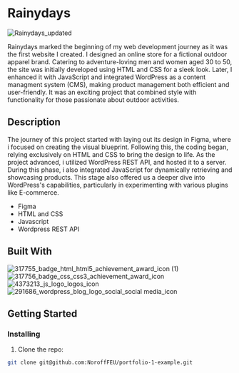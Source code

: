 # Rainydays

![Rainydays_updated](https://github.com/Tinberg/Rainydays/assets/126072224/21d6b8b5-bd11-4822-8b90-066d7143d781)

Rainydays marked the beginning of my web development journey as it was the first website I created.  I designed an online store for a fictional outdoor apparel brand. Catering to adventure-loving men and women aged 30 to 50, the site was initially developed using HTML and CSS for a sleek look. Later, I enhanced it with JavaScript and integrated WordPress as a content managment system (CMS), making product management both efficient and user-friendly. It was an exciting project that combined style with functionality for those passionate about outdoor activities.


## Description
The journey of this project started with laying out its design in Figma, where i focused on creating the visual blueprint. Following this, the coding began, relying exclusively on HTML and CSS to bring the design to life. As the project advanced, i utilized WordPress REST API, and hosted it to a server. During this phase, i also integrated JavaScript for dynamically retrieving and showcasing products. This stage also offered us a deeper dive into WordPress's capabilities, particularly in experimenting with various plugins like E-commerce.

- Figma
- HTML and CSS
- Javascript
- Wordpress REST API


## Built With

![317755_badge_html_html5_achievement_award_icon (1)](https://github.com/Tinberg/Rainydays/assets/126072224/38fa6731-648a-4696-a360-2333939feb36)  ![317756_badge_css_css3_achievement_award_icon](https://github.com/Tinberg/Rainydays/assets/126072224/1f673d3c-9820-481f-9610-3d22010c8359) 
![4373213_js_logo_logos_icon](https://github.com/Tinberg/Rainydays/assets/126072224/d877fa5d-c0f7-4dd0-beab-cca0b7c02da5)  ![291686_wordpress_blog_logo_social_social media_icon](https://github.com/Tinberg/Rainydays/assets/126072224/c6610c6e-c237-4f82-bd05-3b43c177c8c7) 


## Getting Started

### Installing

1. Clone the repo:

```bash
git clone git@github.com:NoroffFEU/portfolio-1-example.git
